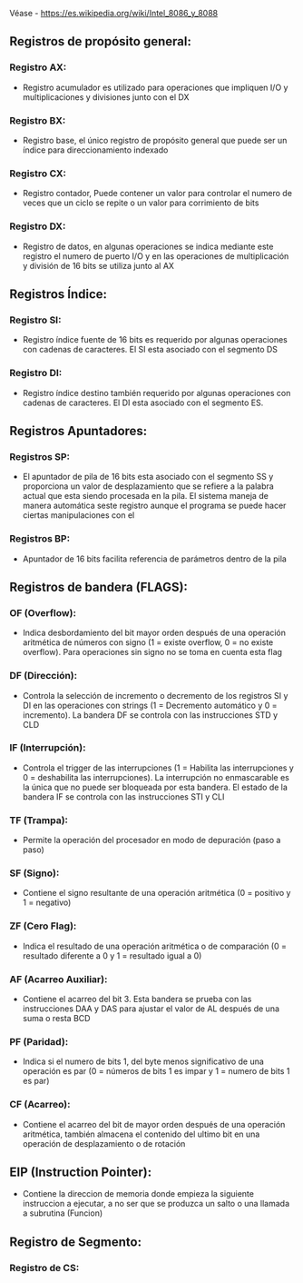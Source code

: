 Véase - https://es.wikipedia.org/wiki/Intel_8086_y_8088

## Registros de propósito general:

### Registro AX:
- Registro acumulador es utilizado para operaciones que impliquen I/O y multiplicaciones y divisiones junto con el DX
### Registro BX:
- Registro base, el único registro de propósito general que puede ser un índice para direccionamiento indexado
### Registro CX: 
- Registro contador, Puede contener un valor para controlar el numero de veces que un ciclo se repite o un valor para corrimiento de bits
### Registro DX:
- Registro de datos, en algunas operaciones se indica mediante este registro el numero de puerto I/O y en las operaciones de multiplicación y división de 16 bits se utiliza junto al AX

## Registros Índice:
### Registro SI:
- Registro índice fuente de 16 bits es requerido por algunas operaciones con cadenas de caracteres. El SI esta asociado con el segmento DS
### Registro DI:
- Registro índice destino también requerido por algunas operaciones con cadenas de caracteres. El DI esta asociado con el segmento ES.

## Registros Apuntadores:
### Registros SP:
- El apuntador de pila de 16 bits esta asociado con el segmento SS y proporciona un valor de desplazamiento que se refiere a la palabra actual que esta siendo procesada en la pila. El sistema maneja de manera automática seste registro aunque el programa se puede hacer ciertas manipulaciones con el
### Registros BP:
- Apuntador de 16 bits facilita referencia de parámetros dentro de la pila

## Registros de bandera (FLAGS):
### OF (Overflow):
- Indica desbordamiento del bit mayor orden después de una operación aritmética de números con signo (1 = existe overflow, 0 = no existe overflow). Para operaciones sin signo no se toma en cuenta esta flag
### DF (Dirección): 
- Controla la selección de incremento o decremento de los registros SI y DI en las operaciones con strings (1 = Decremento automático y 0 = incremento). La bandera DF se controla con las instrucciones STD y CLD
### IF (Interrupción): 
- Controla el trigger de las interrupciones (1 = Habilita las interrupciones y 0 = deshabilita las interrupciones). La interrupción no enmascarable es la única que no puede ser bloqueada por esta bandera. El estado de la bandera IF se controla con las instrucciones STI y CLI
### TF (Trampa): 
- Permite la operación del procesador en modo de depuración (paso a paso)
### SF (Signo): 
- Contiene el signo resultante de una operación aritmética (0 = positivo y 1 = negativo)
### ZF (Cero Flag):
- Indica el resultado de una operación aritmética o de comparación (0 = resultado diferente a 0 y 1 = resultado igual a 0)
### AF (Acarreo Auxiliar): 
- Contiene el acarreo del bit 3. Esta bandera se prueba con las instrucciones DAA y DAS para ajustar el valor de AL después de una suma o resta BCD
### PF (Paridad): 
- Indica si el numero de bits 1, del byte menos significativo de una operación es par (0 = números de bits 1 es impar y 1 = numero de bits 1 es par)
### CF (Acarreo):
- Contiene el acarreo del bit de mayor orden después de una operación aritmética, también almacena el contenido del ultimo bit en una operación de desplazamiento o de rotación

## EIP (Instruction Pointer): 
- Contiene la direccion de memoria donde empieza la siguiente instruccion a ejecutar, a no ser que se produzca un salto o una llamada a subrutina (Funcion)
## Registro de Segmento:
### Registro de CS:
